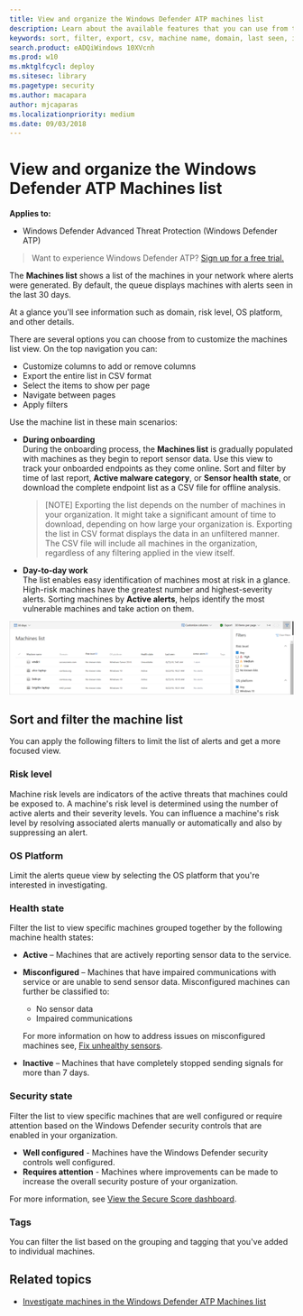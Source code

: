 ```yaml
---
title: View and organize the Windows Defender ATP machines list
description: Learn about the available features that you can use from the Machines list such as sorting, filtering, and exporting the list to enhance investigations.
keywords: sort, filter, export, csv, machine name, domain, last seen, internal IP, health state, active alerts, active malware detections, threat category, review alerts, network, connection, malware, type, password stealer, ransomware, exploit, threat, general malware, unwanted software
search.product: eADQiWindows 10XVcnh
ms.prod: w10
ms.mktglfcycl: deploy
ms.sitesec: library
ms.pagetype: security
ms.author: macapara
author: mjcaparas
ms.localizationpriority: medium
ms.date: 09/03/2018
---
```


# View and organize the Windows Defender ATP Machines list

**Applies to:**


- Windows Defender Advanced Threat Protection (Windows Defender ATP)

>Want to experience Windows Defender ATP? [Sign up for a free trial.](https://www.microsoft.com/en-us/WindowsForBusiness/windows-atp?ocid=docs-wdatp-machinesview-abovefoldlink)

The **Machines list** shows a list of the machines in your network where alerts were generated. By default, the queue displays machines with alerts seen in the last 30 days.  

At a glance you'll see information such as domain, risk level, OS platform, and other details. 


There are several options you can choose from to customize the machines list view. 
On the top navigation you can:
- Customize columns to add or remove columns 
- Export the entire list in CSV format
- Select the items to show per page
- Navigate between pages
- Apply filters


Use the machine list in these main scenarios:

- **During onboarding**<br>
  During the onboarding process, the **Machines list** is gradually populated with machines as they begin to report sensor data. Use this view to track your onboarded endpoints as they come online. Sort and filter by time of last report, **Active malware category**, or **Sensor health state**, or download the complete endpoint list as a CSV file for offline analysis.
    
    >[NOTE]
    > Exporting the list depends on the number of machines in your organization. It might take a significant amount of time to download, depending on how large your organization is.
Exporting the list in CSV format displays the data in an unfiltered manner. The CSV file will include all machines in the organization, regardless of any filtering applied in the view itself.

- **Day-to-day work** <br>
  The list enables easy identification of machines most at risk in a glance. High-risk machines have the greatest number and highest-severity alerts. Sorting machines by **Active alerts**, helps identify the most vulnerable machines and take action on them.


![Image of machines list with list of machines](images/machines-list.png)

## Sort and filter the machine list
You can apply the following filters to limit the list of alerts and get a more focused view. 


### Risk level
Machine risk levels are indicators of the active threats that machines could be exposed to. A machine's risk level is determined using the number of active alerts and their severity levels. You can influence a machine's risk level by resolving associated alerts manually or automatically and also by suppressing an alert.

### OS Platform
Limit the alerts queue view by selecting the OS platform that you're interested in investigating.

### Health state
Filter the list to view specific machines grouped together by the following machine health states:

- **Active** – Machines that are actively reporting sensor data to the service.
- **Misconfigured** – Machines that have impaired communications with service or are unable to send sensor data. Misconfigured machines can further be classified to:
  - No sensor data
  - Impaired communications

  For more information on how to address issues on misconfigured machines see,  [Fix unhealthy sensors](fix-unhealhty-sensors-windows-defender-advanced-threat-protection.md).
-	**Inactive** – Machines that have completely stopped sending signals for more than 7 days.


### Security state
Filter the list to view specific machines that are well configured or require attention based on the Windows Defender security controls that are enabled in your organization. 


- **Well configured** - Machines have the Windows Defender security controls well configured. 
- **Requires attention** - Machines where improvements can be made to increase the overall security posture of your organization.

For more information, see [View the Secure Score dashboard](secure-score-dashboard-windows-defender-advanced-threat-protection.md).

### Tags
You can filter the list based on the grouping and tagging that you've added to individual machines. 


## Related topics
- [Investigate machines in the Windows Defender ATP Machines list](investigate-machines-windows-defender-advanced-threat-protection.md)



